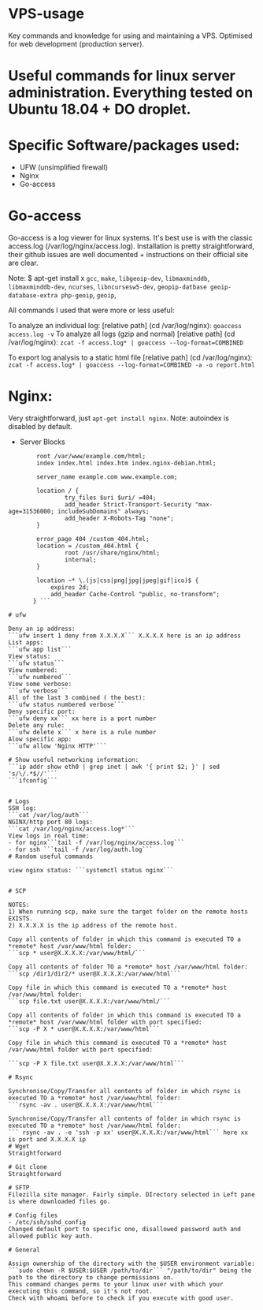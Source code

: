 # VPS-usage
Key commands and knowledge for using and maintaining a VPS. Optimised for web development (production server).

# Useful commands for linux server administration. Everything tested on Ubuntu 18.04 + DO droplet.

# Specific Software/packages used:
- UFW (unsimplified firewall)
- Nginx 
- Go-access

# Go-access
Go-access is a log viewer for linux systems. It's best use is with the classic access.log (/var/log/nginx/access.log). Installation is pretty straightforward, their github issues are well documented + instructions on their official site are clear.

Note: 
$ apt-get install x
```gcc```, ```make```, ```libgeoip-dev```, ```libmaxminddb```, ```libmaxminddb-dev```, ```ncurses```, ```libncursesw5-dev```, ```geopip-datbase geoip-database-extra php-geoip```, ```geoip```, 

All commands I used that were more or less useful:

To analyze an individual log: [relative path] (cd /var/log/nginx): ```goaccess access.log -v```
To analyze all logs (gzip and normal) [relative path] (cd /var/log/nginx):
```zcat -f access.log* | goaccess --log-format=COMBINED```

To export log analysis to a static html file [relative path] (cd /var/log/nginx): 
```zcat -f access.log* | goaccess --log-format=COMBINED -a -o report.html```


# Nginx:
Very straightforward, just ```apt-get install nginx```. Note: autoindex is disabled by default.

- Server Blocks

```server {
        root /var/www/example.com/html;
        index index.html index.htm index.nginx-debian.html;

        server_name example.com www.example.com;

        location / {
                try_files $uri $uri/ =404;
                add_header Strict-Transport-Security "max-age=31536000; includeSubDomains" always;
                add_header X-Robots-Tag "none";
        }

        error_page 404 /custom_404.html;
        location = /custom_404.html {
                root /usr/share/nginx/html;
                internal;
        }

        location ~* \.(js|css|png|jpg|jpeg|gif|ico)$ {
            expires 2d;
            add_header Cache-Control "public, no-transform";
       } ```

# ufw

Deny an ip address:
```ufw insert 1 deny from X.X.X.X``` X.X.X.X here is an ip address
List apps:
```ufw app list```
View status:
```ufw status```
View numbered: 
```ufw numbered```
View some verbose:
```ufw verbose```
All of the last 3 combined ( the best):
```ufw status numbered verbose```
Deny specific port:
```ufw deny xx``` xx here is a port number 
Delete any rule:
```ufw delete x``` x here is a rule number
Alow specific app:
```ufw allow 'Nginx HTTP'```

# Show useful networking information:
```ip addr show eth0 | grep inet | awk '{ print $2; }' | sed 's/\/.*$//'```
```ifconfig```


# Logs
SSH log:
```cat /var/log/auth```
NGINX/http port 80 logs:
```cat /var/log/nginx/access.log*```
View logs in real time:
- for nginx```tail -f /var/log/nginx/access.log```
- for ssh ```tail -f /var/log/auth.log```
# Random useful commands

view nginx status: ```systemctl status nginx```


# SCP

NOTES: 
1) When running scp, make sure the target folder on the remote hosts EXISTS. 
2) X.X.X.X is the ip address of the remote host.

Copy all contents of folder in which this command is executed TO a *remote* host /var/www/html folder: 
```scp * user@X.X.X.X:/var/www/html/```

Copy all contents of folder TO a *remote* host /var/www/html folder:
```scp /dir1/dir2/* user@X.X.X.X:/var/www/html```

Copy file in which this command is executed TO a *remote* host /var/www/html folder:
```scp file.txt user@X.X.X.X:/var/www/html/```

Copy all contents of folder in which this command is executed TO a *remote* host /var/www/html folder with port specified: 
```scp -P X * user@X.X.X.X:/var/www/html```

Copy file in which this command is executed TO a *remote* host /var/www/html folder with port specified:

```scp -P X file.txt user@X.X.X.X:/var/www/html```

# Rsync

Synchronise/Copy/Transfer all contents of folder in which rsync is executed TO a *remote* host /var/www/html folder:
```rsync -av . user@X.X.X.X:/var/www/html```

Synchronise/Copy/Transfer all contents of folder in which rsync is executed TO a *remote* host /var/www/html folder:
``` rsync -av . -e 'ssh -p xx' user@X.X.X.X:/var/www/html``` here xx is port and X.X.X.X ip
# Wget
Straightforward

# Git clone
Straightforward

# SFTP
Filezilla site manager. Fairly simple. DIrectory selected in Left pane is where downloaded files go. 

# Config files
- /etc/ssh/sshd_config
Changed default port to specific one, disallowed password auth and allowed public key auth. 

# General

Assign ownership of the directory with the $USER environment variable:
```sudo chown -R $USER:$USER /path/to/dir``` "/path/to/dir" being the path to the directory to change permissions on.
This command changes perms to your linux user with which your executing this command, so it's not root.
Check with whoami before to check if you execute with good user.
